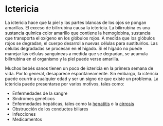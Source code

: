 Ictericia
=========


La ictericia hace que la piel y las partes blancas de los ojos se pongan amarillas. El exceso de bilirrubina causa la ictericia. La bilirrubina es una sustancia química color amarillo que contiene la hemoglobina, sustancia que transporta el oxígeno en los glóbulos rojos. A medida que los glóbulos rojos se degradan, el cuerpo desarrolla nuevas células para sustituirlos. Las células degradadas se procesan en el hígado. Si el hígado no puede manejar las células sanguíneas a medida que se degradan, se acumula bilirrubina en el organismo y la piel puede verse amarilla. 


Muchos bebés sanos tienen un poco de ictericia en la primera semana de vida. Por lo general, desaparece espontáneamente. Sin embargo, la ictericia puede ocurrir a cualquier edad y ser un signo de que existe un problema. La ictericia puede presentarse por varios motivos, tales como:


* Enfermedades de la sangre
* Síndromes genéticos
* Enfermedades hepáticas, tales como la [hepatitis](https://medlineplus.gov/spanish/hepatitis.html) o la [cirrosis](https://medlineplus.gov/spanish/cirrhosis.html)
* Obstrucción de los conductos biliares
* Infecciones
* Medicamentos
